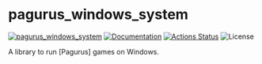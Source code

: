 pagurus_windows_system
==================

[![pagurus_windows_system](https://img.shields.io/crates/v/pagurus_windows_system.svg)](https://crates.io/crates/pagurus_windows_system)
[![Documentation](https://docs.rs/pagurus_windows_system/badge.svg)](https://docs.rs/pagurus_windows_system)
[![Actions Status](https://github.com/sile/pagurus/workflows/CI/badge.svg)](https://github.com/sile/pagurus/actions)
![License](https://img.shields.io/crates/l/pagurus_windows_system)

A library to run [Pagurus] games on Windows.

